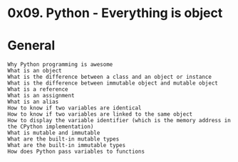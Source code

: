 # 0x09. Python - Everything is object

#	General
	Why Python programming is awesome
	What is an object
	What is the difference between a class and an object or instance
	What is the difference between immutable object and mutable object
	What is a reference
	What is an assignment
	What is an alias
	How to know if two variables are identical
	How to know if two variables are linked to the same object
	How to display the variable identifier (which is the memory address in the CPython implementation)
	What is mutable and immutable
	What are the built-in mutable types
	What are the built-in immutable types
	How does Python pass variables to functions
